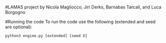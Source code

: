 #LAMAS project
by Nicola Magliocco, Jiri Derks, Barnabas Tarcali, and Luca Borgogno

#Running the code
To run the code use the following (extended and seed are optional):

```
python3 engine.py [extended] [seed X]

